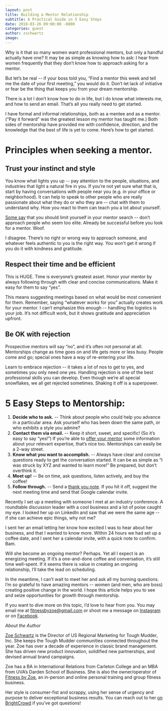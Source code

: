 ```yaml
---
layout: post
title: Building a Mentor Relationship
subtitle: A Practical Guide in 5 Easy Steps
date: 2018-03-26 09:00:00 -0800
categories: guest
author: zschwartz
image:
---
```


Why is it that so many women want professional mentors, but only a handful actually have one? It may be as simple as knowing how to ask: I hear from women frequently that they don’t know how to approach asking for a mentor.

But let’s be real -- if your boss told you, “Find a mentor this week and tell me the date of your first meeting,” you would do it. Don’t let lack of initiative or fear be the thing that keeps you from your dream mentorship.

There is a lot I don’t know how to do in life, but I do know what interests me, and how to send an email. That’s all you really need to get started.

I have formal and informal relationships, both as a mentee and as a mentor. (“Pay it forward” was the greatest lesson my mentor has taught me.) Both sides of mentorship have provided me with confidence, direction, and the knowledge that the best of life is yet to come. Here’s how to get started.

# Principles when seeking a mentor.

## Trust your instinct and style

You know what lights you up -- pay attention to the people, situations, and industries that light a natural fire in you. If you’re not yet sure what that is, start by having conversations with people near you (e.g. in your office or neighborhood). It can help to speak to other people who are really passionate about what they do or who they are -- chat with them to understand why. How you react to them can teach you a lot about yourself.

[Some say][link1] that you should limit yourself in your mentor search -- don’t approach people who seem too elite. Already be successful before you look for a mentor. Woof.

I disagree. There’s no right or wrong way to approach someone, and whatever feels authentic to you is the right way. You won’t get it wrong if you do it with kindness and gratitude.

## Respect their time and be efficient

This is HUGE. Time is everyone’s greatest asset.  Honor your mentor by always following through with clear and concise communications. Make it easy for them to say “yes”.

This means suggesting meetings based on what would be most convenient for them. Remember, saying “whatever works for you” actually creates work for your mentor. I can’t emphasize this enough -- handling the logistics is your job. It’s not difficult work, but it shows gratitude and appreciation upfront.

## Be OK with rejection

Prospective mentors will say “no”, and it’s often not personal at all. Mentorships change as time goes on and life gets more or less busy. People come and go; special ones have a way of re-entering your life.

Learn to embrace rejection -- it takes a lot of nos to get to yes, and sometimes you only need one yes. Handling rejection is one of the best professional skills you can develop. Even though we’re all special snowflakes, we all get rejected sometimes. Shaking it off is a superpower.

# 5 Easy Steps to Mentorship:

1. **Decide who to ask.** -- Think about people who could help you advance in a particular area. Ask yourself who has been down the same path, or who exhibits a style you admire?
2. **Contact them via email.** -- Keep it short, sweet, and specific! (So it’s easy to say “yes!”) If you’re able to [offer your mentor][link2] some information about your relevant expertise, that’s nice too. Mentorships can easily be a 2-way street.
3. **Know what you want to accomplish.** -- Always have clear and concise questions ready to get the conversation started. It can be as simple as “I was struck by XYZ and wanted to learn more!” Be prepared, but don’t overthink it.
4. **Meet up!** -- Be on time, ask questions, listen actively, and buy the coffee!
5. **Follow through.** -- Send a [thank you note][link3]. If you hit it off, suggest the next meeting time and send that Google calendar invite.

Recently I set up a meeting with someone I met at an industry conference. A roundtable discussion leader with a cool business and a lot of poise caught my eye. I looked her up on LinkedIn and saw that we were the same age -- if she can achieve epic things, why not me?

I sent her an email letting her know how excited I was to hear about her business, and that I wanted to know more. Within 24 hours we had set up a coffee date, and I sent her a calendar invite, with a quick note to confirm. Bam.

Will she become an ongoing mentor? Perhaps. Yet all I expect is an energizing meeting. If it’s a one-and-done coffee and conversation, it’s still time well-spent. If it seems there is value in creating an ongoing relationship, I’ll take the lead on scheduling.

In the meantime, I can’t wait to meet her and ask all my burning questions. I’m so grateful to have amazing mentors -- women (and men, who are boss) creating positive change in the world. I hope this article helps you to see and seize opportunities for growth through mentorship.

If you want to dive more on this topic, I’d love to hear from you. You may email me at fitnessbyzoe@gmail.com or shoot me a message on [Instagram][zoeinsta] or on [Facebook][zoefb].

_About the Author_

[Zoe Schwartz][zoeli] is the Director of US Regional Marketing for Tough Mudder, Inc. She keeps the Tough Mudder communities connected throughout the year. Zoe has over a decade of experience in classic brand management. She has driven new product innovation, solidified new partnerships, and devised annual brand campaigns.

Zoe has a BA in International Relations from Carleton College and an MBA from UVA’s Darden School of Business. She is also the owner/operator of [Fitness by Zoe][link4], an in-person and online personal training and group fitness business.

Her style is consumer-fist and scrappy, using her sense of urgency and purpose to deliver exceptional business results. You can reach out to her [on BrightCrowd][zoebc] if you’ve got questions!


[link1]: https://medium.com/personal-growth/what-nobody-told-you-about-finding-mentors-b9c1e8037868
[link2]: https://blog.brightcrowd.com/make-an-offer-they-cant-refuse/
[link3]: https://blog.brightcrowd.com/thank-you/
[link4]: https://www.facebook.com/FitnessByZoe/
[zoefb]: https://www.facebook.com/zoe.schwartz.5
[zoeinsta]: https://www.instagram.com/_fitnessbyzoe/
[zoeli]: https://www.linkedin.com/in/schwartzzoe/
[zoebc]: https://brightcrowd.com/profile/5aa96653f3694500144b210a
[brightcrowd]: https://brightcrowd.com
